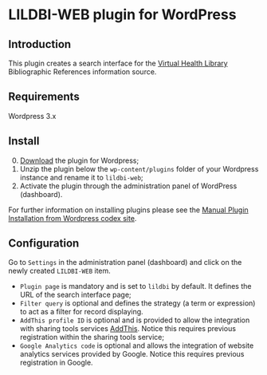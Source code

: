 # LILDBI-WEB plugin for WordPress

## Introduction

This plugin creates a search interface for the [Virtual Health Library](http://modelo.bvsalud.org/en/) Bibliographic References information source.

## Requirements

Wordpress 3.x

## Install

0. [Download](https://github.com/bireme/lildbi-web-wp-plugin/archive/master.zip) the plugin for Wordpress;
0. Unzip the plugin below the `wp-content/plugins` folder of your Wordpress instance and rename it to `lildbi-web`;
0. Activate the plugin through the administration panel of WordPress (dashboard).

For further information on installing plugins please see the [Manual Plugin Installation from Wordpress codex site](http://codex.wordpress.org/Managing_Plugins#Manual_Plugin_Installation).

## Configuration

Go to `Settings` in the administration panel (dashboard) and click on the newly created `LILDBI-WEB` item.
* `Plugin page` is mandatory and is set to `lildbi` by default. It defines the URL of the search interface page;
* `Filter query` is optional and defines the strategy (a term or expression) to act as a filter for record displaying.
* `AddThis profile ID` is optional and is provided to allow the integration with sharing tools services [AddThis](http://www.addthis.com/). Notice this requires previous registration within the sharing tools service;
* `Google Analytics code` is optional and allows the integration of website analytics services provided by Google. Notice this requires previous registration in Google.
